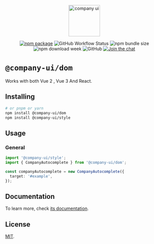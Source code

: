 <p align="center">
  <a href="https://company-ui.github.io/company-ui/" target="_blank" rel="noopener noreferrer">
    <img height="100" src="https://company-ui.github.io/company-ui/full-logo.png" alt="company ui">
  </a>
</p>
<p align="center">
  <a href="https://npmjs.com/package/@company-ui/dom"><img src="https://badgen.net/npm/v/@company-ui/dom" alt="npm package"></a>
  <img alt="GitHub Workflow Status" src="https://img.shields.io/github/actions/workflow/status/company-ui/company-ui/deploy.yml?branch=main">
  <img alt="npm bundle size" src="https://img.shields.io/bundlephobia/minzip/@company-ui/dom">
  <img alt="npm download week" src="https://img.shields.io/npm/dw/@company-ui/dom">
  <img alt="GitHub" src="https://img.shields.io/github/license/company-ui/company-ui">
  <a href="https://discord.gg/89xaVqpV"><img src="https://img.shields.io/discord/1143015541175496777" alt="Join the chat"></a>
</p>

# `@company-ui/dom`

Works with both Vue 2 , Vue 3 And React.

## Installing

```bash
# or pnpm or yarn
npm install @company-ui/dom
npm install @company-ui/style
```

## Usage

### General

```ts
import '@company-ui/style';
import { CompanyAutocomplete } from '@company-ui/dom';

const companyAutocomplete = new CompanyAutocomplete({
  target: '#example',
});
```

## Documentation

To learn more, check [its documentation](https://company-ui.github.io/company-ui/).

## License

[MIT](LICENSE).
